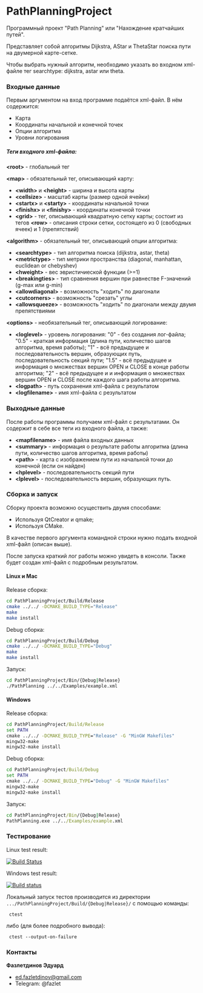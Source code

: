 # PathPlanningProject

Программный проект "Path Planning" или "Нахождение кратчайших путей".

Представляет собой алгоритмы Dijkstra, AStar и ThetaStar поиска пути на двумерной карте-сетке.

Чтобы выбрать нужный алгоритм, необходимо указать во входном xml-файле тег searchtype: dijkstra, astar или theta.

### Входные данные

Первым аргументом на вход программе подаётся xml-файл. В нём содержится: 
- Карта
- Координаты начальной и конечной точек
- Опции алгоритма
- Уровни логирования

##### Теги входного xml-файла:
**\<root>** - глобальный тег

**\<map>** - обязательный тег, описывающий карту:
- **\<width>** и **\<height>** - ширина и высота карты
- **\<сellsize>** - масштаб карты (размер одной ячейки)
- **\<startx>** и **\<starty>** - координаты начальной точки
- **\<finishx>** и **\<finishy>** - координаты конечной точки
- **\<grid>** - тег, описывающий квадратную сетку карты; состоит из тегов **\<row>** - описания строки сетки, состоящего из 0 (свободных ячеек) и 1 (препятствий)

**\<algorithm>** - обязательный тег, описывающий опции алгоритма:
- **\<searchtype>** - тип алгоритма поиска (dijkstra, astar, theta)
- **\<metrictype>** - тип метрики пространства (diagonal, manhattan, euclidean or chebyshev)
- **\<hweight>** - вес эвристичиеской функции (>=1)
- **\<breakingties>** - тип сравнения вершин при равнестве F-значений (g-max или g-min)
- **\<allowdiagonal>** - возможность "ходить" по диагонали
- **\<cutcorners>** - возможность "срезать" углы
- **\<allowsqueeze>** -  возможность "ходить" по диагонали между двумя препятствиями

**\<options>** - необязательный тег, описывающий логирование:
- **\<loglevel>** - уровень логирования: 
"0" - без создания лог-файла; "0.5" - краткая информация (длина пути, количество шагов алгоритма, время работы); "1" - всё предыдущее и последовательность вершин, образующих путь, последовательность секций пути; "1.5" - всё предыдущее и информация о множествах вершин OPEN и CLOSE в конце работы алгоритма; "2" - всё предыдущее и и информация о множествах вершин OPEN и CLOSE после каждого шага работы алгоритма.
- **\<logpath>** - путь сохранения xml-файла с результатом
- **\<logfilename>** - имя xml-файла с результатом

### Выходные данные 
После работы программы получаем xml-файл с результатами. Он содержит в себе все теги из входного файла, а также:
- **\<mapfilename>** - имя файла входных данных
- **\<summary>** - информация о результате работы алгоритма (длина пути, количество шагов алгоритма, время работы)
- **\<path>** - карта с изображением пути из начальной точки до конечной (если он найден)
- **\<hplevel>** - последовательность секций пути
- **\<lplevel>** - последовательность вершин, образующих путь.

### Сборка и запуск

Сборку проекта возможно осуществить двумя способами:
- Используя QtCreator и qmake; 
- Используя CMake. 

В качестве первого аргумента командной строки нужно подать входной xml-файл (описан выше).

После запуска краткий лог работы можно увидеть в консоли. Также будет создан xml-файл с подробным результатом. 

#### Linux и Mac
Release сборка:
```bash
cd PathPlanningProject/Build/Release
cmake ../../ -DCMAKE_BUILD_TYPE="Release"
make
make install
```

Debug сборка:
```bash
cd PathPlanningProject/Build/Debug
cmake ../../ -DCMAKE_BUILD_TYPE="Debug"
make
make install
```

Запуск:
```bash
cd PathPlanningProject/Bin/{Debug|Release}
./PathPlanning ../../Examples/example.xml
```

#### Windows
Release сборка:
```cmd
cd PathPlanningProject/Build/Release
set PATH
cmake ../../ -DCMAKE_BUILD_TYPE="Release" -G "MinGW Makefiles"
mingw32-make
mingw32-make install
```

Debug сборка:
```cmd
cd PathPlanningProject/Build/Debug
set PATH
cmake ../../ -DCMAKE_BUILD_TYPE="Debug" -G "MinGW Makefiles"
mingw32-make
mingw32-make install
```

Запуск:
```cmd
cd PathPlanningProject/Bin/{Debug|Release}
PathPlanning.exe ../../Examples/example.xml
```

### Тестирование 
Linux test result:

[![Build Status](https://travis-ci.org/Fazlet/PathPlanningProject.svg?branch=master)](https://travis-ci.com/Fazlet/PathPlanningProject)

Windows test result:

[![Build status](https://ci.appveyor.com/api/projects/status/fq0ucckb0yu60ayy/branch/master?svg=true)](https://ci.appveyor.com/project/Fazlet/pathplanningproject/branch/master)
 
Локальный запуск тестов производится из директории `.../PathPlanningProject/Build/{Debug|Release}/` с помощью команды:
```
 ctest
```

либо (для более подробного вывода):
```
 ctest --output-on-failure
```

### Контакты
**Фазлетдинов Эдуард**
- ed.fazletdinov@gmail.com
- Telegram: @fazlet
